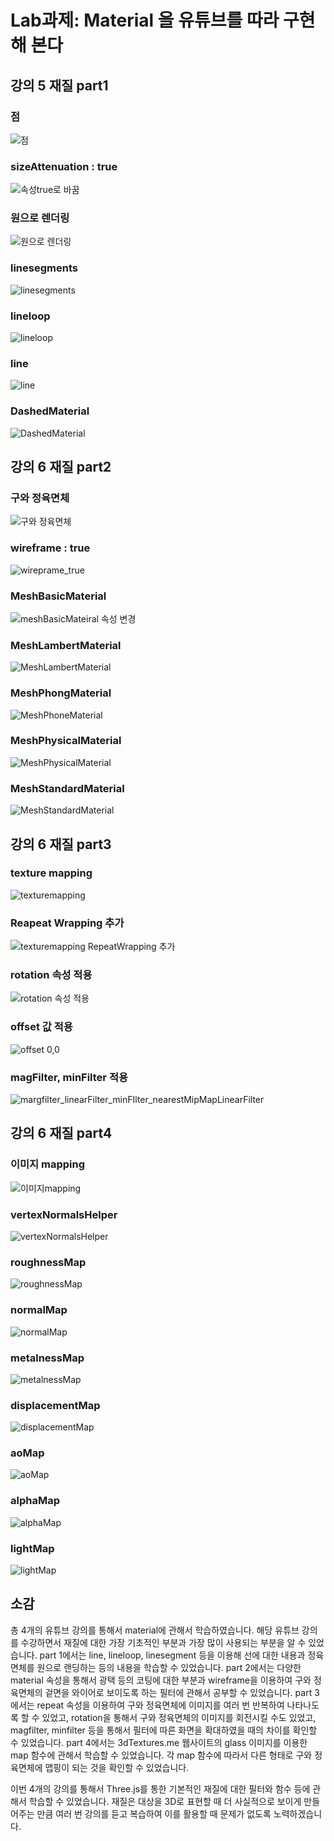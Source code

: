# Lab과제: Material 을 유튜브를 따라 구현해 본다

## 강의 5 재질 part1 

### 점  

![점 ](https://github.com/Joon1899/assignment/assets/102898911/2ce25149-11a2-4627-8d9d-e8ea201be57c)


###  sizeAttenuation : true 

![속성true로 바꿈](https://github.com/Joon1899/assignment/assets/102898911/a8449f74-f743-4832-8dc1-e67780adb52c)

### 원으로 렌더링 

![원으로 렌더링](https://github.com/Joon1899/assignment/assets/102898911/a984307f-5ecd-4816-bb0b-b44ae028203b)

### linesegments

![linesegments](https://github.com/Joon1899/assignment/assets/102898911/5c1e0111-409a-49cd-a1ba-38100e363a2b)


### lineloop 

![lineloop](https://github.com/Joon1899/assignment/assets/102898911/2f4028b5-3a56-413a-9570-ca554fdfe491)

### line 

![line ](https://github.com/Joon1899/assignment/assets/102898911/08ac6ba0-e716-4925-879e-96692756d19b)


### DashedMaterial 

![DashedMaterial](https://github.com/Joon1899/assignment/assets/102898911/006af41c-8b2a-4377-a5e6-a30437d5d966)


## 강의 6 재질 part2 

### 구와 정육면체 

![구와 정육면체](https://github.com/Joon1899/assignment/assets/102898911/450a2272-43e5-4a4e-a725-0f794a010277)

### wireframe : true 

![wireprame_true](https://github.com/Joon1899/assignment/assets/102898911/7db580fa-a26e-4cd4-bdf3-18b231057642)

### MeshBasicMaterial 

![meshBasicMateiral 속성 변경](https://github.com/Joon1899/assignment/assets/102898911/8f36c62b-42c8-4111-8ae1-0029cb4fe52d)

### MeshLambertMaterial 

![MeshLambertMaterial](https://github.com/Joon1899/assignment/assets/102898911/62b19289-7f79-48a1-be47-43b3a5737fbe)

### MeshPhongMaterial

![MeshPhoneMaterial](https://github.com/Joon1899/assignment/assets/102898911/a437b73d-991b-4f73-a920-eb5d0ac6657a)

### MeshPhysicalMaterial 

![MeshPhysicalMaterial](https://github.com/Joon1899/assignment/assets/102898911/46cf0b52-d682-4628-81e9-d40965fa8b9b)

### MeshStandardMaterial 

![MeshStandardMaterial](https://github.com/Joon1899/assignment/assets/102898911/a8c45047-6b4c-4789-a806-9a54f5ff34c8)

## 강의 6 재질 part3 

### texture mapping 

![texturemapping](https://github.com/Joon1899/assignment/assets/102898911/551de59c-6079-4db1-8889-0bc313138921)

### Reapeat Wrapping 추가 

![texturemapping RepeatWrapping 추가](https://github.com/Joon1899/assignment/assets/102898911/d5c48e56-c7c5-4bb5-ac68-5396a2fd0d98)

### rotation 속성 적용 

![rotation 속성 적용 ](https://github.com/Joon1899/assignment/assets/102898911/7dd96229-95fa-4f5d-98ba-217795871a64)

### offset 값 적용 

![offset 0,0](https://github.com/Joon1899/assignment/assets/102898911/f36b9835-b5d1-46a8-b2fb-d9c97cab6662)

### magFilter, minFilter 적용 

![margfilter_linearFilter_minFIlter_nearestMipMapLinearFilter](https://github.com/Joon1899/assignment/assets/102898911/e4e39f81-7f71-4f04-a7fc-5ce620459d9f)

## 강의 6 재질 part4 

### 이미지 mapping 

![이미지mapping](https://github.com/Joon1899/assignment/assets/102898911/6f5f89af-4e0b-4599-8c0a-cdbd1a737db5)

### vertexNormalsHelper 

![vertexNormalsHelper](https://github.com/Joon1899/assignment/assets/102898911/e77180a2-a809-4d95-8769-a5ac8bd21e7f)

### roughnessMap 

![roughnessMap](https://github.com/Joon1899/assignment/assets/102898911/b4344c42-cf67-4517-9ad2-006294c74d7c)

### normalMap 

![normalMap](https://github.com/Joon1899/assignment/assets/102898911/fdc52218-95a7-43a0-a8d7-c53a61e1da41)

### metalnessMap

![metalnessMap](https://github.com/Joon1899/assignment/assets/102898911/c1ad9554-71fd-45ea-a347-790da91e3695)

### displacementMap 

![displacementMap](https://github.com/Joon1899/assignment/assets/102898911/b3e9993c-2f6c-4409-8a86-126ef86c81bf)

### aoMap 

![aoMap](https://github.com/Joon1899/assignment/assets/102898911/95793819-bc28-4647-b16d-475d412f1490)

### alphaMap 

![alphaMap](https://github.com/Joon1899/assignment/assets/102898911/141e7598-cc18-4127-8d02-87a46bd4291c)

### lightMap 

![lightMap](https://github.com/Joon1899/assignment/assets/102898911/aa37dfa3-40c0-4301-981c-3306bc87e4ad)



## 소감 

총 4개의 유튜브 강의를 통해서 material에 관해서 학습하였습니다. 해당 유튜브 강의를 수강하면서 재질에 대한 가장 기초적인 부분과 가장 많이 사용되는 부분을 알 수 있었습니다. 
part 1에서는 line, lineloop, linesegment 등을 이용해 선에 대한 내용과 정육면체를 원으로 랜딩하는 등의 내용을 학습할 수 있었습니다. 
part 2에서는 다양한 material 속성을 통해서 광택 등의 코팅에 대한 부분과 wireframe을 이용하여 구와 정육면체의 겉면을 와이어로 보이도록 하는 필터에 관해서 공부할 수 있었습니다. 
part 3에서는 repeat 속성을 이용하여 구와 정육면체에 이미지를 여러 번 반복하여 나타나도록 할 수 있었고, rotation을 통해서 구와 정육면체의 이미지를 회전시킬 수도 있었고, magfilter, minfilter 등을 통해서 필터에 따른 화면을 확대하였을 때의 차이를 확인할 수 있었습니다.
part 4에서는 3dTextures.me 웹사이트의 glass 이미지를 이용한 map 함수에 관해서 학습할 수 있었습니다. 각 map 함수에 따라서 다른 형태로 구와 정육면체에 맵핑이 되는 것을 확인할 수 있었습니다. 

이번 4개의 강의를 통해서 Three.js를 통한 기본적인 재질에 대한 필터와 함수 등에 관해서 학습할 수 있었습니다. 재질은 대상을 3D로 표현할 때 더 사실적으로 보이게 만들어주는 만큼 여러 번 강의를 듣고 복습하여 이를 활용할 때 문제가 없도록 
노력하겠습니다. 































